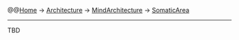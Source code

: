 @@[Home](Home.md) -> [Architecture](Architecture.md) -> [MindArchitecture](MindArchitecture.md) -> [SomaticArea](SomaticArea.md)



---


TBD